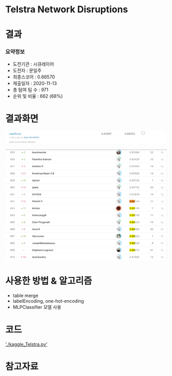 # Telstra Network Disruptions

# 결과

### 요약정보

- 도전기관 : 시큐레이어
- 도전자 : 문일주
- 최종스코어 : 0.66570
- 제출일자 : 2020-11-13
- 총 탐여 팀 수 : 971
- 순위 및 비율 : 662 (68%)



# 결과화면

![qna_score](img/kaggle%20result1.png)

![qna_score](img/kaggle%20result2.png)



# 사용한 방법 & 알고리즘
- table merge
- labelEncoding, one-hot-encoding
- MLPClassifier 모델 사용




# 코드

['./kaggle_Telstra.py'](kaggle_Telstra.py)

# 참고자료

